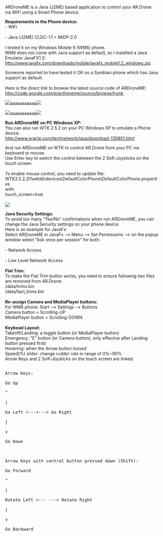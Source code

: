 ARDroneME is a Java (J2ME) based application to control your AR.Drone via WiFi using a Smart Phone device.

<b>Requirements to the Phone device:</b>
<br> - WiFi<br>
<br> - Java (J2ME) CLDC-1.1 + MIDP-2.0<br>
<br>
I tested it on my Windows Mobile 6 (WM6) phone.<br>
WM6 does not come with Java support as default, so I installed a Java Emulator JavaFX1.2:<br>
<a href='http://www.javafx.com/downloads/mobile/javafx_mobile1.2_windows.zip'>http://www.javafx.com/downloads/mobile/javafx_mobile1.2_windows.zip</a>

Someone reported to have tested it OK on a Symbian phone which has Java support as default.<br>
<br>
Here is the direct link to browse the latest source code of ARDroneME:<br>
<a href='http://code.google.com/p/ardroneme/source/browse/trunk'>http://code.google.com/p/ardroneme/source/browse/trunk</a>

<img src='http://ardroneme.googlecode.com/svn/wiki/Screen008.jpg' />aaaaaaaaaaa<img src='http://ardroneme.googlecode.com/svn/wiki/Screen009.jpg' />

<img src='http://ardroneme.googlecode.com/svn/wiki/Screen010.jpg' />aaaaaaaaaaa<img src='http://ardroneme.googlecode.com/svn/wiki/Screen005.jpg' />

<b>Run ARDroneME on PC Windows XP:</b><br>
You can also run WTK 2.5.2 on your PC Windows XP to emulate a Phone device:<br>
<a href='http://www.oracle.com/technetwork/java/download-135801.html'>http://www.oracle.com/technetwork/java/download-135801.html</a>

And run ARDroneME on WTK to control AR.Drone from your PC via keyboard or mouse.<br>
Use Enter key to switch the control between the 2 Soft-Joysticks on the touch screen.<br>
<br>
To enable mouse control, you need to update file:<br>
WTK2.5.2_01\wtklib\devices\DefaultColorPhone\DefaultColorPhone.properties<br>
with:<br>
touch_screen=true<br>
<br>
<img src='http://ardroneme.googlecode.com/svn/wiki/ARDroneME_WTK.PNG' />

<b>Java Security Settings:</b><br>
To avoid too many “Yes/No” confirmations when run ARDroneME, you can change the Java Security settings on your phone device.<br>
Here is an example for JavaFx:<br>
Select ARDroneME in JavaFx --> Menu --> Set Permissions --> on the popup window select "Ask once per session" for both:<br>
<br> - Network Access<br>
<br> - Low Level Network Access<br>
<br>
<b>Flat Trim:</b><br>
To make the Flat Trim button works, you need to ensure following two files are removed from AR.Drone:<br>
/data/trims.bin<br>
/data/fact_trims.bin<br>
<br>
<b>Re-assign Camera and MediaPlayer buttons:</b><br>
For WM6 phone: Start --> Settings --> Buttons<br>
Camera button = Scrolling-UP<br>
MediaPlayer button = Scrolling-DOWN<br>
<br>
<b>Keyboad Layout:</b><br>
Takeoff/Landing: a toggle button (or MediaPlayer button)<br>
Emergency: "E" button (or Camera button), only effective after Landing button pressed first)<br>
Hovering: when the Arrow button loosed<br>
Speed(%) slider: change rudder rate in range of 0%~90%<br>
Arrow Keys and 2 Soft-Joysticks on the touch screen are linked.<br>
<br>
<pre>
Arrow Keys:<br>
Go Up<br>
^<br>
|<br>
Go Left <---+---> Go Right<br>
|<br>
v<br>
Go Down<br>
<br>
Arrow Keys with central button pressed down (Shift):<br>
Go Forward<br>
^<br>
|<br>
Rotate Left <--- ---> Rotate Right<br>
|<br>
v<br>
Go Backward